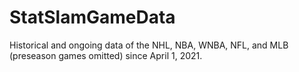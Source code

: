 # StatSlamGameData
Historical and ongoing data of the NHL, NBA, WNBA, NFL, and MLB (preseason games omitted) since April 1, 2021.
